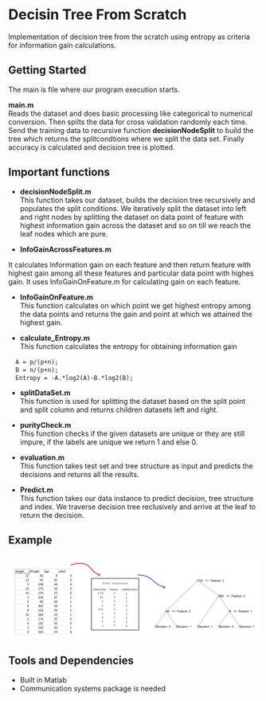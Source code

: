 # Decisin Tree From Scratch
Implementation of decision tree from the scratch using entropy as criteria for information gain calculations.


## Getting Started
The main is file where our program execution starts.

**main.m** <br/>
Reads the dataset and does basic processing like categorical to numerical conversion. Then spilts the data  for cross validation randomly each time. Send the training data to recursive function **decisionNodeSplit** to build   the tree which returns the splitcondtions where we split the data set. Finally accuracy is calculated and decision tree is plotted. 

## Important functions 

* **decisionNodeSplit.m** <br/>
This function takes our dataset, builds the decision tree recursively and populates the split conditions. We iteratively split the dataset into left and right nodes by splitting the dataset on data point of feature with highest information gain across the dataset
and so on till we reach the leaf nodes which are pure. 
     
* **InfoGainAcrossFeatures.m** <br/>

It calculates Information gain on each feature and then return feature with highest gain among all these features and particular data point with highes gain. It uses InfoGainOnFeature.m for calculating gain on each feature. 

* **InfoGainOnFeature.m** <br/>
This function calculates on which point we get highest entropy among the data points and returns the gain and point at which
we attained the highest gain.

* **calculate_Entropy.m** <br/>
This function calculates the entropy for obtaining information gain
``` 
  A = p/(p+n);
  B = n/(p+n);
  Entropy = -A.*log2(A)-B.*log2(B);
```
* **splitDataSet.m** <br/>
This function is used for splitting the dataset based on the split point and split column and returns children datasets
left and right.

* **purityCheck.m** <br/>
This function checks if the given datasets are unique or they are still impure, if the labels are unique we return 1 and else 0. 

* **evaluation.m** <br/>
This function takes test set and tree structure as input and predicts the decisions and returns all the results.

* **Predict.m** <br/>
This function takes our data instance to predict decision, tree structure and index.  We traverse decision tree reclusively and arrive
at the leaf to return the decision.

## Example
![alt text](https://github.com/aptr288/Decision-Tree-From-Scratch-Pattern-Recognization-Project/blob/master/datasets/Example.jpg)
## Tools and Dependencies  

* Built in Matlab
* Communication systems package is needed 



